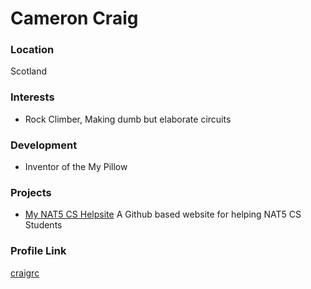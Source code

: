 # Cameron Craig

### Location

Scotland

### Interests

- Rock Climber, Making dumb but elaborate circuits

### Development

- Inventor of the My Pillow

### Projects

- [My NAT5 CS Helpsite](https://github.com/craigrc/craigrc.github.io) A Github based website for helping NAT5 CS Students

### Profile Link

[craigrc](https://github.com/craigrc/)

